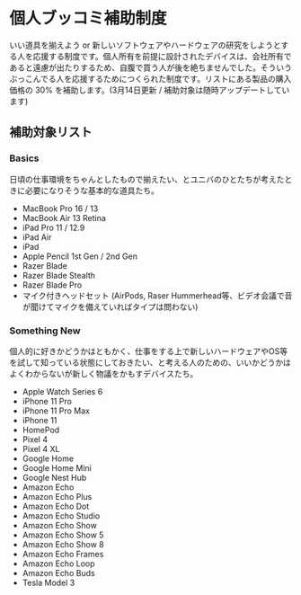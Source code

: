 # 個人ブッコミ補助制度

いい道具を揃えよう or 新しいソフトウェアやハードウェアの研究をしようとする人を応援する制度です。個人所有を前提に設計されたデバイスは、会社所有であると遠慮が出たりするため、自腹で買う人が後を絶ちませんでした。そういうぶっこんでる人を応援するためにつくられた制度です。リストにある製品の購入価格の 30% を補助します。(3月14日更新 / 補助対象は随時アップデートしています)

## 補助対象リスト

### Basics

日頃の仕事環境をちゃんとしたもので揃えたい、とユニバのひとたちが考えたときに必要になりそうな基本的な道具たち。

* MacBook Pro 16 / 13
* MacBook Air 13 Retina
* iPad Pro 11 / 12.9
* iPad Air
* iPad
* Apple Pencil 1st Gen / 2nd Gen
* Razer Blade
* Razer Blade Stealth
* Razer Blade Pro
* マイク付きヘッドセット (AirPods, Raser Hummerhead等、ビデオ会議で音が聞けてマイクを備えていればタイプは問わない)

### Something New

個人的に好きかどうかはともかく、仕事をする上で新しいハードウェアやOS等を試して知っている状態にしておきたい、と考える人のための、いいかどうかはよくわからないが新しく物議をかもすデバイスたち。

* Apple Watch Series 6
* iPhone 11 Pro
* iPhone 11 Pro Max
* iPhone 11
* HomePod
* Pixel 4
* Pixel 4 XL
* Google Home
* Google Home Mini
* Google Nest Hub
* Amazon Echo
* Amazon Echo Plus
* Amazon Echo Dot
* Amazon Echo Studio
* Amazon Echo Show
* Amazon Echo Show 5
* Amazon Echo Show 8
* Amazon Echo Frames
* Amazon Echo Loop
* Amazon Echo Buds
* Tesla Model 3
